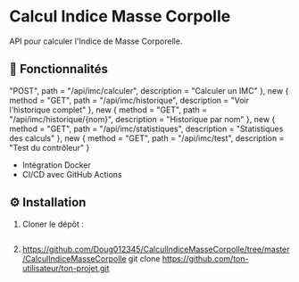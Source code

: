 ﻿# Calcul Indice Masse Corpolle
API pour calculer l'Indice de Masse Corporelle.

## 🚀 Fonctionnalités
"POST", path = "/api/imc/calculer", description = "Calculer un IMC" },
                    new { method = "GET", path = "/api/imc/historique", description = "Voir l'historique complet" },
                    new { method = "GET", path = "/api/imc/historique/{nom}", description = "Historique par nom" },
                    new { method = "GET", path = "/api/imc/statistiques", description = "Statistiques des calculs" },
                    new { method = "GET", path = "/api/imc/test", description = "Test du contrôleur" }

- Intégration Docker
- CI/CD avec GitHub Actions

## ⚙️ Installation
1. Cloner le dépôt :
   ```bash
1. https://github.com/Doug012345/CalculIndiceMasseCorpolle/tree/master/CalculIndiceMasseCorpolle
   git clone https://github.com/ton-utilisateur/ton-projet.git  
